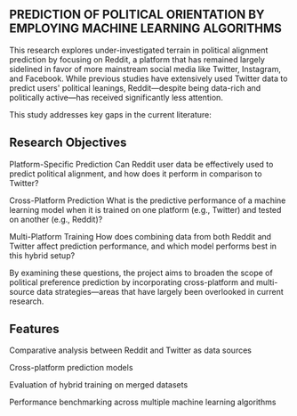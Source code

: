 ## PREDICTION OF POLITICAL ORIENTATION BY EMPLOYING MACHINE LEARNING ALGORITHMS
This research explores under-investigated terrain in political alignment prediction by focusing on Reddit, a platform that has remained largely sidelined in favor of more mainstream social media like Twitter, Instagram, and Facebook. While previous studies have extensively used Twitter data to predict users' political leanings, Reddit—despite being data-rich and politically active—has received significantly less attention.

This study addresses key gaps in the current literature:

## Research Objectives
Platform-Specific Prediction
Can Reddit user data be effectively used to predict political alignment, and how does it perform in comparison to Twitter?

Cross-Platform Prediction
What is the predictive performance of a machine learning model when it is trained on one platform (e.g., Twitter) and tested on another (e.g., Reddit)?

Multi-Platform Training
How does combining data from both Reddit and Twitter affect prediction performance, and which model performs best in this hybrid setup?

By examining these questions, the project aims to broaden the scope of political preference prediction by incorporating cross-platform and multi-source data strategies—areas that have largely been overlooked in current research.

## Features
Comparative analysis between Reddit and Twitter as data sources

Cross-platform prediction models

Evaluation of hybrid training on merged datasets

Performance benchmarking across multiple machine learning algorithms
